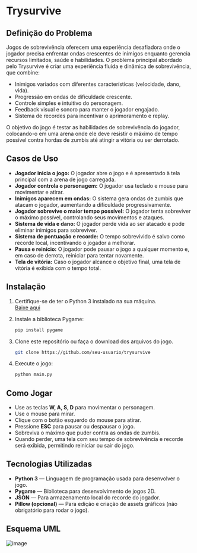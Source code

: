 # Trysurvive

## Definição do Problema

Jogos de sobrevivência oferecem uma experiência desafiadora onde o jogador precisa enfrentar ondas crescentes de inimigos enquanto gerencia recursos limitados, saúde e habilidades. O problema principal abordado pelo Trysurvive é criar uma experiência fluida e dinâmica de sobrevivência, que combine:

- Inimigos variados com diferentes características (velocidade, dano, vida).
- Progressão em ondas de dificuldade crescente.
- Controle simples e intuitivo do personagem.
- Feedback visual e sonoro para manter o jogador engajado.
- Sistema de recordes para incentivar o aprimoramento e replay.

O objetivo do jogo é testar as habilidades de sobrevivência do jogador, colocando-o em uma arena onde ele deve resistir o máximo de tempo possível contra hordas de zumbis até atingir a vitória ou ser derrotado.

## Casos de Uso

- **Jogador inicia o jogo:** O jogador abre o jogo e é apresentado à tela principal com a arena de jogo carregada.
- **Jogador controla o personagem:** O jogador usa teclado e mouse para movimentar e atirar.
- **Inimigos aparecem em ondas:** O sistema gera ondas de zumbis que atacam o jogador, aumentando a dificuldade progressivamente.
- **Jogador sobrevive o maior tempo possível:** O jogador tenta sobreviver o máximo possível, controlando seus movimentos e ataques.
- **Sistema de vida e dano:** O jogador perde vida ao ser atacado e pode eliminar inimigos para sobreviver.
- **Sistema de pontuação e recorde:** O tempo sobrevivido é salvo como recorde local, incentivando o jogador a melhorar.
- **Pausa e reinício:** O jogador pode pausar o jogo a qualquer momento e, em caso de derrota, reiniciar para tentar novamente.
- **Tela de vitória:** Caso o jogador alcance o objetivo final, uma tela de vitória é exibida com o tempo total.

## Instalação

1. Certifique-se de ter o Python 3 instalado na sua máquina.  
   [Baixe aqui](https://www.python.org/downloads/)

2. Instale a biblioteca Pygame:  
   ```bash
   pip install pygame
   
3. Clone este repositório ou faça o download dos arquivos do jogo.
   ```bash
   git clone https://github.com/seu-usuario/trysurvive

5. Execute o jogo:
   ```bash
   python main.py

## Como Jogar

- Use as teclas **W, A, S, D** para movimentar o personagem.
- Use o mouse para mirar.
- Clique com o botão esquerdo do mouse para atirar.
- Pressione **ESC** para pausar ou despausar o jogo.
- Sobreviva o máximo que puder contra as ondas de zumbis.
- Quando perder, uma tela com seu tempo de sobrevivência e recorde será exibida, permitindo reiniciar ou sair do jogo.

## Tecnologias Utilizadas

- **Python 3** — Linguagem de programação usada para desenvolver o jogo.
- **Pygame** — Biblioteca para desenvolvimento de jogos 2D.
- **JSON** — Para armazenamento local do recorde do jogador.
- **Pillow (opcional)** — Para edição e criação de assets gráficos (não obrigatório para rodar o jogo).

## Esquema UML
![image](https://github.com/user-attachments/assets/52eebd16-9adf-45f5-9bed-ff57361fc8ab)

